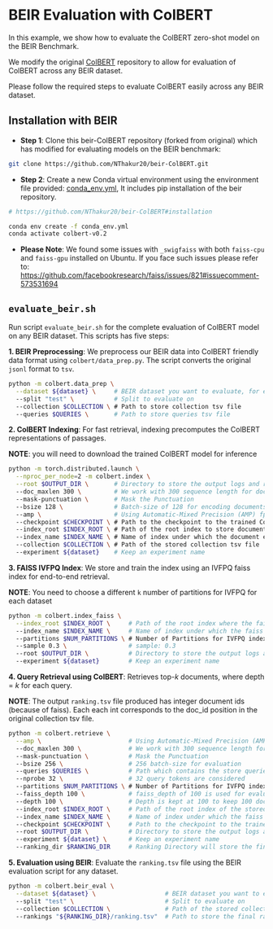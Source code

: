 # BEIR Evaluation with ColBERT

In this example, we show how to evaluate the ColBERT zero-shot model on the BEIR Benchmark.

We modify the original [ColBERT](https://github.com/stanford-futuredata/ColBERT) repository to allow for evaluation of ColBERT across any BEIR dataset.

Please follow the required steps to evaluate ColBERT easily across any BEIR dataset.

## Installation with BEIR

- **Step 1**: Clone this beir-ColBERT repository (forked from original) which has modified for evaluating models on the BEIR benchmark: 
```bash
git clone https://github.com/NThakur20/beir-ColBERT.git
```

- **Step 2**: Create a new Conda virtual environment using the environment file provided: [conda_env.yml](https://github.com/NThakur20/beir-ColBERT/blob/master/conda_env.yml), It includes pip installation of the beir repository.
```bash
# https://github.com/NThakur20/beir-ColBERT#installation

conda env create -f conda_env.yml
conda activate colbert-v0.2
```
  - **Please Note**: We found some issues with ``_swigfaiss`` with both ``faiss-cpu`` and ``faiss-gpu`` installed on Ubuntu. If you face such issues please refer to: https://github.com/facebookresearch/faiss/issues/821#issuecomment-573531694 

## ``evaluate_beir.sh``

Run script ``evaluate_beir.sh`` for the complete evaluation of ColBERT model on any BEIR dataset. This scripts has five steps:

**1. BEIR Preprocessing**: We preprocess our BEIR data into ColBERT friendly data format using ``colbert/data_prep.py``. The script converts the original ``jsonl`` format to ``tsv``.  

```bash
python -m colbert.data_prep \
  --dataset ${dataset} \     # BEIR dataset you want to evaluate, for e.g. nfcorpus
  --split "test" \           # Split to evaluate on
  --collection $COLLECTION \ # Path to store collection tsv file
  --queries $QUERIES \       # Path to store queries tsv file
```

**2. ColBERT Indexing**: For fast retrieval, indexing precomputes the ColBERT representations of passages. 

**NOTE**: you will need to download the trained ColBERT model for inference

```bash
python -m torch.distributed.launch \
  --nproc_per_node=2 -m colbert.index \
  --root $OUTPUT_DIR \       # Directory to store the output logs and ranking files
  --doc_maxlen 300 \         # We work with 300 sequence length for document (unlike 180 set originally)
  --mask-punctuation \       # Mask the Punctuation
  --bsize 128 \              # Batch-size of 128 for encoding documents/tokens.
  --amp \                    # Using Automatic-Mixed Precision (AMP) fp32 -> fp16
  --checkpoint $CHECKPOINT \ # Path to the checkpoint to the trained ColBERT model 
  --index_root $INDEX_ROOT \ # Path of the root index to store document embeddings
  --index_name $INDEX_NAME \ # Name of index under which the document embeddings will be stored
  --collection $COLLECTION \ # Path of the stored collection tsv file
  --experiment ${dataset}    # Keep an experiment name
```
**3. FAISS IVFPQ Index**: We store and train the index using an IVFPQ faiss index for end-to-end retrieval. 

**NOTE**: You need to choose a different ``k`` number of partitions for IVFPQ for each dataset

```bash
python -m colbert.index_faiss \
  --index_root $INDEX_ROOT \     # Path of the root index where the faiss embedding will be store
  --index_name $INDEX_NAME \     # Name of index under which the faiss embeddings will be stored 
  --partitions $NUM_PARTITIONS \ # Number of Partitions for IVFPQ index (Seperate for each dataset (You need to chose)), for eg. 96 for NFCorpus 
  --sample 0.3 \                 # sample: 0.3
  --root $OUTPUT_DIR \           # Directory to store the output logs and ranking files
  --experiment ${dataset}        # Keep an experiment name
```

**4. Query Retrieval using ColBERT**: Retrieves top-_k_ documents, where depth = _k_ for each query.

**NOTE**: The output ``ranking.tsv`` file produced has integer document ids (because of faiss). Each each int corresponds to the doc_id position in the original collection tsv file. 

```bash
python -m colbert.retrieve \
  --amp \                        # Using Automatic-Mixed Precision (AMP) fp32 -> fp16
  --doc_maxlen 300 \             # We work with 300 sequence length for document (unlike 180 set originally)
  --mask-punctuation \           # Mask the Punctuation
  --bsize 256 \                  # 256 batch-size for evaluation
  --queries $QUERIES \           # Path which contains the store queries tsv file
  --nprobe 32 \                  # 32 query tokens are considered
  --partitions $NUM_PARTITIONS \ # Number of Partitions for IVFPQ index
  --faiss_depth 100 \            # faiss_depth of 100 is used for evaluation (Roughly 100 top-k nearest neighbours are used for retrieval)
  --depth 100 \                  # Depth is kept at 100 to keep 100 documents per query in ranking file
  --index_root $INDEX_ROOT \     # Path of the root index of the stored IVFPQ index of the faiss embeddings
  --index_name $INDEX_NAME \     # Name of index under which the faiss embeddings will be stored 
  --checkpoint $CHECKPOINT \     # Path to the checkpoint to the trained ColBERT model 
  --root $OUTPUT_DIR \           # Directory to store the output logs and ranking files
  --experiment ${dataset} \      # Keep an experiment name
  --ranking_dir $RANKING_DIR     # Ranking Directory will store the final ranking results as ranking.tsv file
```

**5. Evaluation using BEIR**: Evaluate the ``ranking.tsv`` file using the BEIR evaluation script for any dataset.

```bash
python -m colbert.beir_eval \
  --dataset ${dataset} \                   # BEIR dataset you want to evaluate, for e.g. nfcorpus
  --split "test" \                         # Split to evaluate on
  --collection $COLLECTION \               # Path of the stored collection tsv file 
  --rankings "${RANKING_DIR}/ranking.tsv"  # Path to store the final ranking tsv file 
```
